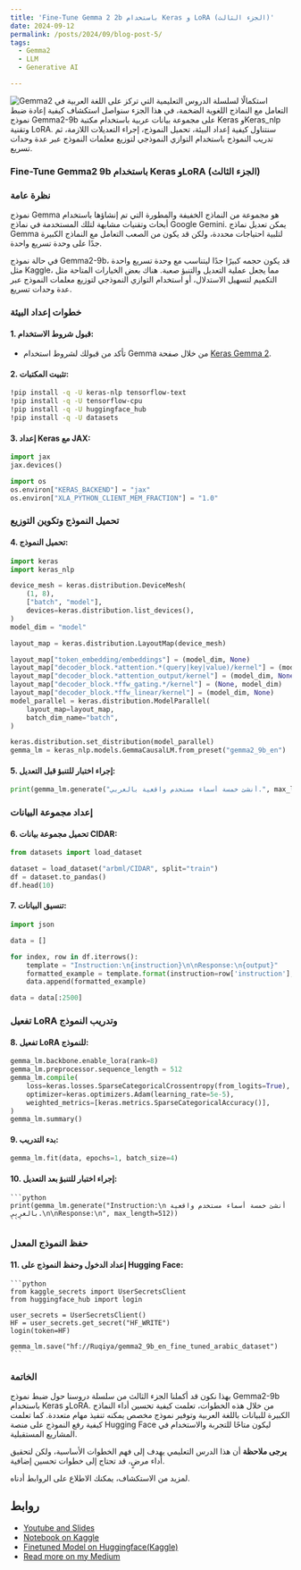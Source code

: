 ```yaml
---
title: 'Fine-Tune Gemma 2 2b باستخدام Keras و LoRA (الجزء الثالث)'
date: 2024-09-12
permalink: /posts/2024/09/blog-post-5/
tags:
  - Gemma2
  - LLM
  - Generative AI

---
```

![Gemma2](https://raw.githubusercontent.com/Ruqyai/ruqyai.github.io/main/images/gemma2.png)
استكمالًا لسلسلة الدروس التعليمية التي تركز على اللغة العربية في التعامل مع النماذج اللغوية الضخمة، في هذا الجزء سنواصل استكشاف كيفية إعادة ضبط نموذج Gemma2-9b على مجموعة بيانات عربية باستخدام مكتبة Keras وKeras_nlp وتقنية LoRA. سنتناول كيفية إعداد البيئة، تحميل النموذج، إجراء التعديلات اللازمة، ثم تدريب النموذج باستخدام التوازي النموذجي لتوزيع معلمات النموذج عبر عدة وحدات تسريع.

### Fine-Tune Gemma2 9b باستخدام Keras وLoRA (الجزء الثالث)

### نظرة عامة

نموذج Gemma هو مجموعة من النماذج الخفيفة والمطورة التي تم إنشاؤها باستخدام أبحاث وتقنيات مشابهة لتلك المستخدمة في نماذج Google Gemini. يمكن تعديل نماذج Gemma لتلبية احتياجات محددة، ولكن قد يكون من الصعب التعامل مع النماذج الكبيرة جدًا على وحدة تسريع واحدة.

في حالة نموذج Gemma2-9b، قد يكون حجمه كبيرًا جدًا ليتناسب مع وحدة تسريع واحدة مثل Kaggle، مما يجعل عملية التعديل والتنبؤ صعبة. هناك بعض الخيارات المتاحة مثل التكميم لتسهيل الاستدلال، أو استخدام التوازي النموذجي لتوزيع معلمات النموذج عبر عدة وحدات تسريع.

### خطوات إعداد البيئة

#### 1. **قبول شروط الاستخدام:**
   - تأكد من قبولك لشروط استخدام Gemma من خلال صفحة [Keras Gemma 2](https://keras.io/gemma2/).

#### 2. **تثبيت المكتبات:**
   ```bash
   !pip install -q -U keras-nlp tensorflow-text
   !pip install -q -U tensorflow-cpu
   !pip install -q -U huggingface_hub
   !pip install -q -U datasets
   ```

#### 3. **إعداد Keras مع JAX:**
   ```python
   import jax
   jax.devices()

   import os
   os.environ["KERAS_BACKEND"] = "jax"
   os.environ["XLA_PYTHON_CLIENT_MEM_FRACTION"] = "1.0"
   ```

### تحميل النموذج وتكوين التوزيع

#### 4. **تحميل النموذج:**
   ```python
   import keras
   import keras_nlp

   device_mesh = keras.distribution.DeviceMesh(
       (1, 8),
       ["batch", "model"],
       devices=keras.distribution.list_devices(),
   )
   model_dim = "model"

   layout_map = keras.distribution.LayoutMap(device_mesh)

   layout_map["token_embedding/embeddings"] = (model_dim, None)
   layout_map["decoder_block.*attention.*(query|key|value)/kernel"] = (model_dim, None, None)
   layout_map["decoder_block.*attention_output/kernel"] = (model_dim, None, None)
   layout_map["decoder_block.*ffw_gating.*/kernel"] = (None, model_dim)
   layout_map["decoder_block.*ffw_linear/kernel"] = (model_dim, None)
   model_parallel = keras.distribution.ModelParallel(
       layout_map=layout_map,
       batch_dim_name="batch",
   )

   keras.distribution.set_distribution(model_parallel)
   gemma_lm = keras_nlp.models.GemmaCausalLM.from_preset("gemma2_9b_en")
   ```

#### 5. **إجراء اختبار للتنبؤ قبل التعديل:**
   ```python
   print(gemma_lm.generate("أنشئ خمسة أسماء مستخدم واقعية بالعربي.", max_length=512))
   ```

### إعداد مجموعة البيانات

#### 6. **تحميل مجموعة بيانات CIDAR:**
   ```python
   from datasets import load_dataset

   dataset = load_dataset("arbml/CIDAR", split="train")
   df = dataset.to_pandas()
   df.head(10)
   ```

#### 7. **تنسيق البيانات:**
   ```python
   import json

   data = []

   for index, row in df.iterrows():
       template = "Instruction:\n{instruction}\n\nResponse:\n{output}"
       formatted_example = template.format(instruction=row['instruction'], output=row['output'])
       data.append(formatted_example)

   data = data[:2500]
   ```

### تفعيل LoRA وتدريب النموذج

#### 8. **تفعيل LoRA للنموذج:**
   ```python
   gemma_lm.backbone.enable_lora(rank=8)
   gemma_lm.preprocessor.sequence_length = 512
   gemma_lm.compile(
       loss=keras.losses.SparseCategoricalCrossentropy(from_logits=True),
       optimizer=keras.optimizers.Adam(learning_rate=5e-5),
       weighted_metrics=[keras.metrics.SparseCategoricalAccuracy()],
   )
   gemma_lm.summary()
   ```

#### 9. **بدء التدريب:**
   ```python
   gemma_lm.fit(data, epochs=1, batch_size=4)
   ```

#### 10. **إجراء اختبار للتنبؤ بعد التعديل:**
    ```python
    print(gemma_lm.generate("Instruction:\n أنشئ خمسة أسماء مستخدم واقعية بالعربي.\n\nResponse:\n", max_length=512))
    ```

### حفظ النموذج المعدل

#### 11. **إعداد الدخول وحفظ النموذج على Hugging Face:**
    ```python
    from kaggle_secrets import UserSecretsClient
    from huggingface_hub import login

    user_secrets = UserSecretsClient()
    HF = user_secrets.get_secret("HF_WRITE")
    login(token=HF)

    gemma_lm.save("hf://Ruqiya/gemma2_9b_en_fine_tuned_arabic_dataset")
    ```

### الخاتمة

بهذا نكون قد أكملنا الجزء الثالث من سلسلة دروسنا حول ضبط نموذج Gemma2-9b باستخدام Keras وLoRA. من خلال هذه الخطوات، تعلمت كيفية تحسين أداء النماذج الكبيرة للبيانات باللغة العربية وتوفير نموذج مخصص يمكنه تنفيذ مهام متعددة. كما تعلمت كيفية رفع النموذج على منصة Hugging Face ليكون متاحًا للتجربة والاستخدام في المشاريع المستقبلية.

**يرجى ملاحظة** أن هذا الدرس التعليمي يهدف إلى فهم الخطوات الأساسية، ولكن لتحقيق أداء مرضٍ، قد تحتاج إلى خطوات تحسين إضافية.

لمزيد من الاستكشاف، يمكنك الاطلاع على الروابط أدناه.


## روابط
- [Youtube and Slides](https://ruqyai.github.io/talks/2024-09-12-talk)
- [Notebook on Kaggle](https://www.kaggle.com/code/ruqiyas/arabic-finetune-gemma2-9b-model-using-keras-lora)
- [Finetuned Model on Huggingface(Kaggle)](https://huggingface.co/Ruqiya/gemma2_9b_en_fine_tuned_arabic_dataset)  
- [Read more on my Medium](https://medium.com/@rbinsafi/fine-tune-gemma-2-9b-with-keras-and-lora-part-3-331c84e7b0c7)

